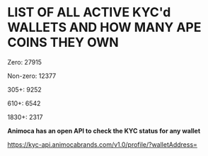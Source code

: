 # LIST OF ALL ACTIVE KYC'd WALLETS AND HOW MANY APE COINS THEY OWN

Zero: 27915

Non-zero: 12377

305+: 9252

610+: 6542

1830+: 2317

**Animoca has an open API to check the KYC status for any wallet**

https://kyc-api.animocabrands.com/v1.0/profile/?walletAddress=